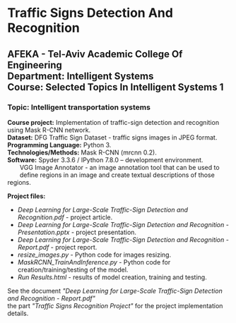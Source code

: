 # Traffic Signs Detection And Recognition
## AFEKA - Tel-Aviv Academic College Of Engineering<br/>Department: Intelligent Systems<br/>Course: Selected Topics In Intelligent Systems 1
### Topic: Intelligent transportation systems

**Course project:** Implementation of traffic-sign detection and recognition using Mask R-CNN network.<br/>
**Dataset:** DFG Traffic Sign Dataset - traffic signs images in JPEG format.<br/>
**Programming Language:** Python 3.<br/>
**Technologies/Methods:** Mask R-CNN (mrcnn 0.2).<br/>
**Software:** Spyder 3.3.6 / IPython 7.8.0 – development environment.<br/>
&emsp;&emsp;VGG Image Annotator - an image annotation tool that can be used to<br/>
&emsp;&emsp;define regions in an image and create textual descriptions of those regions.

**Project files:**<br/>
* *Deep Learning for Large-Scale Traffic-Sign Detection and Recognition.pdf* - project article.<br/>
* *Deep Learning for Large-Scale Traffic-Sign Detection and Recognition - Presentation.pptx* - project presentation.<br/>
* *Deep Learning for Large-Scale Traffic-Sign Detection and Recognition - Report.pdf* - project report.<br/>
* *resize_images.py* - Python code for images resizing.<br/>
* *MaskRCNN_TrainAndInference.py* - Python code for creation/training/testing of the model.<br/>
* *Run Results.html* - results of model creation, training and testing.<br/>

See the document *"Deep Learning for Large-Scale Traffic-Sign Detection and Recognition - Report.pdf"* <br/>
the part *"Traffic Signs Recognition Project"* for the project implementation details.<br/>
